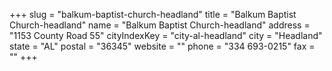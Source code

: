 +++
slug = "balkum-baptist-church-headland"
title = "Balkum Baptist Church-headland"
name = "Balkum Baptist Church-headland"
address = "1153 County Road 55"
cityIndexKey = "city-al-headland"
city = "Headland"
state = "AL"
postal = "36345"
website = ""
phone = "334 693-0215"
fax = ""
+++
